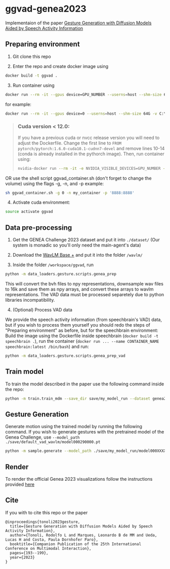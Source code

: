 # ggvad-genea2023

Implementaion of the paper [Gesture Generation with Diffusion Models Aided by Speech Activity Information](https://openreview.net/forum?id=S9Efb3MoiZ)

## Preparing environment

1. Git clone this repo

2. Enter the repo and create docker image using 

```sh
docker build -t ggvad .
```

3. Run container using

```sh
docker run --rm -it --gpus device=GPU_NUMBER --userns=host --shm-size 64G -v /MY_DIR/ggvad-genea2023:/workspace/ggvad/ -p PORT_NUMBR --name CONTAINER_NAME ggvad:latest /bin/bash
```

for example:
```sh
docker run --rm -it --gpus device=0 --userns=host --shm-size 64G -v C:\ProgramFiles\ggvad-genea2023:/workspace/my_repo -p '8888:8888' --name my_container ggvad:latest /bin/bash
```

> ### Cuda version < 12.0:
> 
> If you have a previous cuda or nvcc release version you will need to adjust the Dockerfile. Change the first line to `FROM pytorch/pytorch:1.6.0-cuda10.1-cudnn7-devel` and remove lines 10-14 (conda is already installed in the pythorch image). Then, run container using:
> 
> ```sh
> nvidia-docker run --rm -it -e NVIDIA_VISIBLE_DEVICES=GPU_NUMBER --runtime=nvidia --userns=host --shm-size 64G -v /work/rodolfo.tonoli/GestureDiffusion:/workspace/gesture-diffusion/ -p $port --name gestdiff_container$number multimodal-research-group-mdm:latest /bin/bash
> ```


OR use the shell script ggvad_container.sh (don't forget to change the volume) using the flags -g, -n, and -p
example:
```sh
sh ggvad_container.sh -g 0 -n my_container -p '8888:8888'
```

4. Activate cuda environment:
```sh
source activate ggvad
```

## Data pre-processing

1. Get the GENEA Challenge 2023 dataset and put it into `./dataset/`
(Our system is monadic so you'll only need the main-agent's data)

2. Download the [WavLM Base +](https://github.com/microsoft/unilm/tree/master/wavlm) and put it into the folder `/wavlm/`

3. Inside the folder `/workspace/ggvad`, run

```sh
python -m data_loaders.gesture.scripts.genea_prep
```

This will convert the bvh files to npy representations, downsample wav files to 16k and save them as npy arrays, and convert these arrays to wavlm representations. The VAD data must be processed separetely due to python libraries incompatibility. 

4. (Optional) Process VAD data

We provide the speech activity information (from speechbrain's VAD) data, but if you wish to process them yourself you should redo the steps of "Preparing environment" as before, but for the speechbrain environment: Build the image using the Dockerfile inside speechbrain (`docker build -t speechbrain .`), run the container (`docker run ... --name CONTAINER_NAME speechbrain:latest /bin/bash`) and run:

```sh
python -m data_loaders.gesture.scripts.genea_prep_vad
```

## Train model

To train the model described in the paper use the following command inside the repo:

```sh
python -m train.train_mdm --save_dir save/my_model_run --dataset genea2023+ --step 10  --use_text --use_vad True --use_wavlm True
```

## Gesture Generation

Generate motion using the trained model by running the following command. If you wish to generate gestures with the pretrained model of the Genea Challenge, use `--model_path ./save/default_vad_wavlm/model000290000.pt` 

```sh
python -m sample.generate --model_path ./save/my_model_run/model000XXXXXX.pt 
```

## Render

To render the official Genea 2023 visualizations follow the instructions provided [here](https://github.com/TeoNikolov/genea_visualizer/)

## Cite

If you with to cite this repo or the paper

```text
@inproceedings{tonoli2023gesture,
  title={Gesture Generation with Diffusion Models Aided by Speech Activity Information},
  author={Tonoli, Rodolfo L and Marques, Leonardo B de MM and Ueda, Lucas H and Costa, Paula Dornhofer Paro},
  booktitle={Companion Publication of the 25th International Conference on Multimodal Interaction},
  pages={193--199},
  year={2023}
}
```